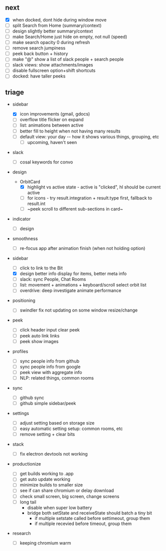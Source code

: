 ## next

* [x] when docked, dont hide during window move
* [ ] split Search from Home (summary/context)
* [ ] design slightly better summary/context
* [ ] make Search/Home just hide on empty, not null (speed)
* [ ] make search opacity 0 during refresh
* [ ] remove search jumpiness
* [ ] peek back button + history
* [ ] make "@" show a list of slack people + search people
* [ ] slack views: show attachments/images
* [ ] disable fullscreen option+shift shortcuts
* [ ] docked: have taller peeks

## triage

* sidebar

  * [x] icon improvements (gmail, gdocs)
  * [ ] overflow title flicker on expand
  * [ ] list: animations between active
  * [ ] better fill to height when not having many results
  * [ ] default view: your day -- how it shows various things, grouping, etc
    * [ ] upcoming, haven't seen

* slack

  * [ ] cosal keywords for convo

* design

  * OrbitCard
    * [x] highlight vs active state - active is "clicked", hl should be current active
    * [ ] for icons - try result.integration + result.type first, fallback to result.int
    * [ ] ~peek scroll to different sub-sections in card~

* indicator

  * [ ] design

* smoothness

  * [ ] re-focus app after animation finish (when not holding option)

* sidebar

  * [ ] click to link to the Bit
  * [x] design better info display for items, better meta info
  * [ ] slack: sync People, Chat Rooms
  * [ ] list: movement + animations + keyboard/scroll select orbit list
  * [ ] overdrive: deep investigate animate performance

* positioning

  * [ ] swindler fix not updating on some window resize/change

* peek

  * [ ] click header input clear peek
  * [ ] peek auto link links
  * [ ] peek show images

* profiles

  * [ ] sync people info from github
  * [ ] sync people info from google
  * [ ] peek view with aggregate info
  * [ ] NLP: related things, common rooms

* sync

  * [ ] github sync
  * [ ] github simple sidebar/peek

* settings

  * [ ] adjust setting based on storage size
  * [ ] easy automatic setting setup: common rooms, etc
  * [ ] remove setting + clear bits

* stack

  * [ ] fix electron devtools not working

* productionize

  * [ ] get builds working to .app
  * [ ] get auto update working
  * [ ] minimize builds to smaller size
  * [ ] see if can share chromium or delay download
  * [ ] check small screen, big screen, change screens
  * [ ] long tail
    * disable when super low battery
    * bridge both setState and receiveState should batch a tiny bit
      * if multiple setstate called before settimeout, group them
      * if multiple recevied before timeout, group them

* research

  * [ ] keeping chromium warm
